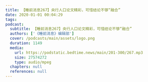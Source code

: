 ```yaml
---
title: 【睡前消息267】央行人口论文精彩，可惜结论不够“融合”
date: 2020-01-01 00:04:29
tags:
podcast:
  subtitle: 【睡前消息267】央行人口论文精彩，可惜结论不够“融合”
  authors: ['《睡前消息》编辑部']
  cover: /podcasts/main/assets/logo.png
  duration: 1149
  media:
    url: https://podstatic.bedtime.news/main/201-300/267.mp3
    size: 27574272
    type: audio/mpeg
  chapters: null
  references: null
---
```

